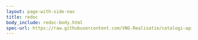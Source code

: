 ```yaml
---
layout: page-with-side-nav
title: redoc
body_include: redoc-body.html
spec-url: https://raw.githubusercontent.com/VNG-Realisatie/catalogi-api/1.1.0/src/openapi.yaml
---
```


<redoc spec-url='{{ page.spec-url}}'></redoc>
